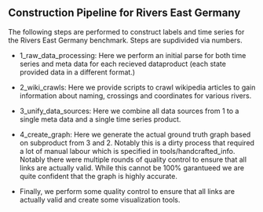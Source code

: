 ## Construction Pipeline for Rivers East Germany



The following steps are performed to construct labels and time series for the Rivers East Germany benchmark. Steps are supdivided via numbers. 


- 1_raw_data_processing: Here we perform an initial parse for both time series and meta data for each recieved dataproduct (each state provided data in a different format.)

- 2_wiki_crawls: Here we provide scripts to crawl wikipedia articles to gain information about naming, crossings and coordinates for various rivers.

- 3_unify_data_sources: Here we combine all data sources from 1 to a single meta data and a single time series product.

- 4_create_graph: Here we generate the actual ground truth graph based on subproduct from 3 and 2. Notably this is a dirty process that required a lot of manual labour which is specified in tools/handcrafted_info. Notably there were multiple rounds of quality control to ensure that all links are actually valid. While this cannot be 100% garantueed we are quite confident that the graph is highly accurate.

- Finally, we perform some quality control to ensure that all links are actually valid and create some visualization tools. 